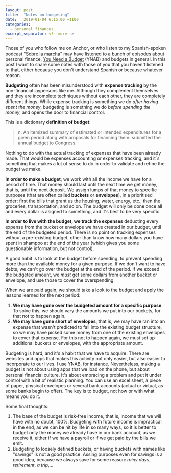 ```yaml
---
layout: post
title:  "Notes on budgeting"
date:   2019-01-04 6:15:00 +1100
categories:
  - personal finances
excerpt_separator: <!--more-->
---
```

Those of you who follow me on Anchor, or who listen to my Spanish-spoken podcast "[Sobre la marcha](https://anchor.fm/gvisoc)" may have listened to a bunch of episodes about personal finance, [You Need a Budget](https://www.youneedabudget.com/) (YNAB) and budgets in general. In this post I want to share some notes with those of you that you haven't listened to that, either because you don't understand Spanish or because whatever reason.
<!--more-->

**Budgeting** often has been misunderstood with **expense tracking** by the non-financial laypersons like me. Although they complement themselves and they are incomplete techniques without each other, they are completely different things. While expense tracking is something we do *after having spent the money*, budgeting is something we do *before spending the money*, and opens the door to financial control.

This is a dictionary **definition of budget**:
> n.   An itemized summary of estimated or intended expenditures for 
> a given period along with proposals for financing them: submitted 
> the annual budget to Congress.

Nothing to do with the actual tracking of expenses that have been already made. That would be expenses accounting or expenses tracking, and it´s something that makes a lot of sense to do in order to validate and refine the budget we make.

**In order to make a budget**, we work with all the income we have for a period of time. That money should last until the next time we get money, that is, until the next deposit. We assign lumps of that money to specific purposes (that are often called **buckets** or **envelopes**), in a prioritised order: first the bills that grant us the housing, water, energy, etc., then the groceries, transportation, and so on. The budget will only be done once all and every dollar is asigned to something, and it's best to be very specific.

**In order to live with the budget, we track the expenses** deducting every expense from the bucket or envelope we have created in our budget, until the end of the budgeted period. There is no point on tracking expenses without a pre-existing budget, other than know how many dollars you have spent in shampoo at the end of the year (which gives you some questionable information, but not control).

A good habit is to look at the budget before spending, to prevent spending more than the available money for a given purpose. If we don't want to have debts, we can't go over the budget at the end of the period. If we exceed the budgeted amount, we *must* get some dollars from another bucket or envelope, and use those to cover the overspending.  

When we are paid again, we should take a look to the budget and apply the lessons learned for the next period:

1. **We may have gone over the budgeted amount for a specific purpose**. To solve this, we should vary the amounts we put into our buckets, for that not to happen again.
2. **We may have gone short of envelopes**, that is, we may have ran into an expense that wasn't predicted to fall into the existing budget structure, so we may have picked some money from one of the existing envelopes to cover that expense. For this not to happen again, we must set up additional buckets or envelopes, with the appropriate amount.

Budgeting is hard, and it's a habit that we have to acquire. There are websites and apps that makes this activity not only easier, but also easier to incorporate to our lives. I use YNAB, for instance. Nevertheless, making a budget is not about using apps that we load on the phone, but about personal financial culture. It's about embracing a problem and put it under control with a bit of realistic planning. You can use an excel sheet, a piece of paper, physical envelopes or several bank accounts (actual or virtual, as some banks begin to offer). The key is to budget, not how or with what means you do it. 

Some final thoughts:

1. The base of the budget is risk-free income, that is, income that we will have with no doubt, 100%. Budgeting with future income is impractical in the end, as we can be hit by life in so many ways, so it is better to budget only the money we already have in our bank account, as we receive it, either if we have a payroll or if we get paid by the bills we emit.
2. Budgeting to loosely defined buckets, or having buckets with names like "savings" is not a good practice. Assing purposes even for savings is a good idea, because we always save for some reason: *rainy days*, *retirement*, *a trip*,...